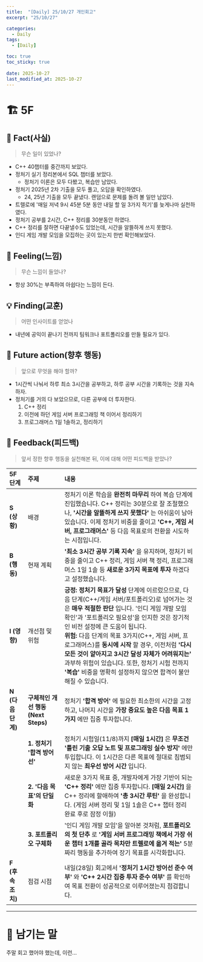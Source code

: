```yaml
---
title:  "[Daily] 25/10/27 개인회고"
excerpt: "25/10/27"

categories:
  - Daily
tags:
  - [Daily]

toc: true
toc_sticky: true
 
date: 2025-10-27
last_modified_at: 2025-10-27
---
```


# 🏗️ 5F
## 🧩 Fact(사실)
> 무슨 일이 있었나?

- C++ 40챕터를 중간까지 보았다.
- 정처기 실기 정리본에서 SQL 챕터를 보았다.
  - 정처기 이론은 모두 다봤고, 복습만 남았다.
- 정처기 2025년 2차 기출을 모두 풀고, 오답을 확인하였다.
  - 24, 25년 기출을 모두 끝냈다. 랜덤으로 문제를 돌려 볼 일만 남았다.
- 트렐로에 '매일 저녁 9시 45분 5분 동안 내일 할 일 3가지 적기'를 늦게나마 실천하였다.
- 정처기 공부를 2시간, C++ 정리를 30분동안 하였다.
- C++ 정리를 잘하면 다끝낼수도 있었는데, 시간을 알뜰하게 쓰지 못했다.
- 인디 게임 개발 모임을 모집하는 곳이 있는지 한번 확인해보았다.

## 💭 Feeling(느낌)
> 무슨 느낌이 들었나?

- 항상 30%는 부족하여 아쉽다는 느낌이 든다.

## 💡 Finding(교훈)
> 어떤 인사이트를 얻었나

- 내년에 공익이 끝나기 전까지 팀워크나 포트폴리오를 만들 필요가 있다.

## 🎯 Future action(향후 행동)
> 앞으로 무엇을 해야 할까?

- 1시간씩 나눠서 하루 최소 3시간을 공부하고, 하루 공부 시간을 기록하는 것을 지속하자.
- 정처기를 거의 다 보았으므로, 다른 공부에 더 투자한다.
  1. C++ 정리
  2. 이전에 하던 게임 서버 프로그래밍 책 이어서 정리하기
  3. 프로그래머스 1일 1솔하고, 정리하기

## 🔁 Feedback(피드백)
> 앞서 정한 향후 행동을 실천해본 뒤, 이에 대해 어떤 피드백을 받았나?

| **5F 단계** | **주제** | **내용** |
| :--- | :--- | :--- |
| **S (상황)** | 배경 | 정처기 이론 학습을 **완전히 마무리** 하여 복습 단계에 진입했습니다. C++ 정리는 30분으로 잘 조절했으나, **'시간을 알뜰하게 쓰지 못했다'** 는 아쉬움이 남아있습니다. 이제 정처기 비중을 줄이고 **'C++, 게임 서버, 프로그래머스'** 등 다음 목표로의 전환을 시도하는 시점입니다. |
| **B (행동)** | 현재 계획 | **'최소 3시간 공부 기록 지속'** 을 유지하며, 정처기 비중을 줄이고 C++ 정리, 게임 서버 책 정리, 프로그래머스 1일 1솔 등 **새로운 3가지 목표에 투자** 하겠다고 설정했습니다. |
| **I (영향)** | 개선점 및 위험 | **긍정:** **정처기 목표가 달성** 단계에 이르렀으므로, 다음 단계(C++/게임 서버/포트폴리오)로 넘어가는 것은 **매우 적절한 판단** 입니다. '인디 게임 개발 모임 확인'과 '포트폴리오 필요성'을 인지한 것은 장기적인 비전 설정에 큰 도움이 됩니다. <br> **위험:** 다음 단계의 목표 3가지(C++, 게임 서버, 프로그래머스)를 **동시에 시작** 할 경우, 이전처럼 **'다시 모든 것이 얕아지고 3시간 달성 자체가 어려워지는'** 과부하 위험이 있습니다. 또한, 정처기 시험 전까지 **'복습'** 비중을 명확히 설정하지 않으면 합격이 불안해질 수 있습니다. |
| **N (다음 단계)** | **구체적인 개선 행동 (Next Steps)** | 정처기 **'합격 방어'** 에 필요한 최소한의 시간을 고정하고, 나머지 시간을 **가장 중요도 높은 다음 목표 1가지** 에만 집중 투자합니다. |
| | **1. 정처기 '합격 방어선'** | 정처기 시험일(11/8)까지 **[매일 1시간]** 은 **무조건 '틀린 기출 오답 노트 및 프로그래밍 실수 방지'** 에만 투입합니다. 이 1시간은 다른 목표에 절대로 침범되지 않는 **최우선 방어 시간** 입니다. |
| | **2. '다음 목표'의 단일화** | 새로운 3가지 목표 중, 개발자에게 가장 기반이 되는 **'C++ 정리'** 에만 집중 투자합니다. **[매일 2시간]** 을 C++ 정리에 할애하여 **'총 3시간 루틴'** 을 완성합니다. (게임 서버 정리 및 1일 1솔은 C++ 챕터 정리 완료 후로 잠정 이월) |
| | **3. 포트폴리오 구체화** | '인디 게임 개발 모임'을 알아본 것처럼, **포트폴리오의 첫 단추** 로 **'게임 서버 프로그래밍 책에서 가장 쉬운 챕터 1개를 골라 목차만 트렐로에 옮겨 적는'** 5분짜리 행동을 추가하여 장기 목표를 시각화합니다. |
| **F (후속 조치)** | 점검 시점 | 내일(28일) 회고에서 **'정처기 1시간 방어선 준수 여부'** 와 **'C++ 2시간 집중 투자 준수 여부'** 를 확인하여 목표 전환이 성공적으로 이루어졌는지 점검합니다. |


---

# 🌙 남기는 말

주말 회고 했어야 했는데, 이런...